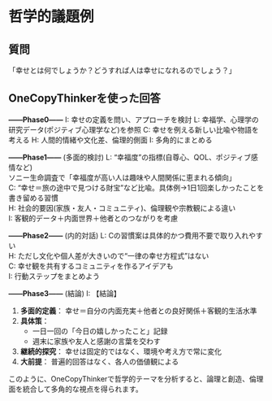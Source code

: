 # 哲学的議題例

## 質問
「幸せとは何でしょうか？どうすれば人は幸せになれるのでしょう？」

## OneCopyThinkerを使った回答

**――Phase0――**
I: 幸せの定義を問い、アプローチを検討
L: 幸福学、心理学の研究データ(ポジティブ心理学など)を参照
C: 幸せを例える新しい比喩や物語を考える
H: 人間的情緒や文化差、倫理的側面
I: 多角的にまとめる

**――Phase1――** (多面的検討)
L: “幸福度”の指標(自尊心、QOL、ポジティブ感情など)  
   ソニー生命調査で「幸福度が高い人は趣味や人間関係に恵まれる傾向」  
C: “幸せ＝旅の途中で見つける財宝”など比喩。具体例→1日1回楽しかったことを書き留める習慣  
H: 社会的要因(家族・友人・コミュニティ)、倫理観や宗教観による違い  
I: 客観的データ＋内面世界＋他者とのつながりを考慮

**――Phase2――** (内的対話)
L: Cの習慣案は具体的かつ費用不要で取り入れやすい  
H: ただし文化や個人差が大きいので“一律の幸せ方程式”はない  
C: 幸せ観を共有するコミュニティを作るアイデアも  
I: 行動ステップをまとめよう

**――Phase3――** (結論)
I: 【結論】
1. **多面的定義**： 幸せ＝自分の内面充実＋他者との良好関係＋客観的生活水準
2. **具体策**：
   - 一日一回の「今日の嬉しかったこと」記録
   - 週末に家族や友人と感謝の言葉を交わす
3. **継続的探究**： 幸せは固定的ではなく、環境や考え方で常に変化
4. **大前提**： 普遍的回答はなく、各人の価値観による

このように、OneCopyThinkerで哲学的テーマを分析すると、論理と創造、倫理面を統合して多角的な視点を得られます。
